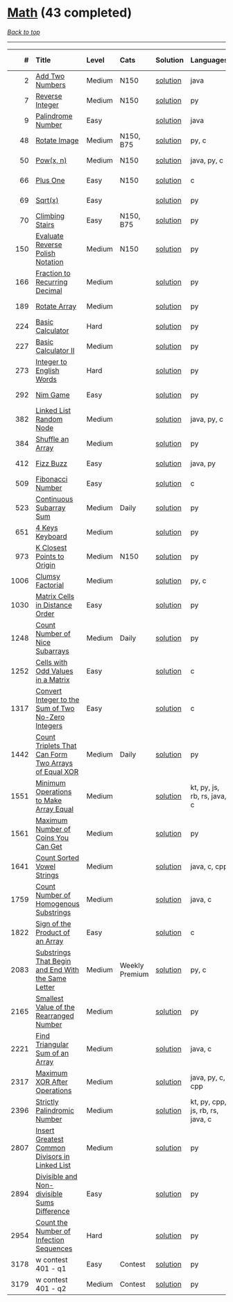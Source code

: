 # [Math](<https://leetcode.com/tag/Math/>) (43 completed)

*[Back to top](<../../README.md>)*

------

|    # | Title                                                                                                                                        | Level   | Cats           | Solution                                                                        | Languages                        | Date Complete   |
|-----:|:---------------------------------------------------------------------------------------------------------------------------------------------|:--------|:---------------|:--------------------------------------------------------------------------------|:---------------------------------|:----------------|
|    2 | [Add Two Numbers](<https://leetcode.com/problems/add-two-numbers>)                                                                           | Medium  | N150           | [solution](<../_2. Add Two Numbers.md>)                                         | java                             | May 22, 2024    |
|    7 | [Reverse Integer](<https://leetcode.com/problems/reverse-integer>)                                                                           | Medium  | N150           | [solution](<../_7. Reverse Integer.md>)                                         | py                               | May 29, 2024    |
|    9 | [Palindrome Number](<https://leetcode.com/problems/palindrome-number>)                                                                       | Easy    |                | [solution](<../_9. Palindrome Number.md>)                                       | java                             | May 22, 2024    |
|   48 | [Rotate Image](<https://leetcode.com/problems/rotate-image>)                                                                                 | Medium  | N150, B75      | [solution](<../_48. Rotate Image.md>)                                           | py, c                            | Jun 14, 2024    |
|   50 | [Pow(x, n)](<https://leetcode.com/problems/powx-n>)                                                                                          | Medium  | N150           | [solution](<../_50. Pow(x, n).md>)                                              | java, py, c                      | Jun 22, 2024    |
|   66 | [Plus One](<https://leetcode.com/problems/plus-one>)                                                                                         | Easy    | N150           | [solution](<../_66. Plus One.md>)                                               | c                                | Jun 03, 2024    |
|   69 | [Sqrt(x)](<https://leetcode.com/problems/sqrtx>)                                                                                             | Easy    |                | [solution](<../_69. Sqrt(x).md>)                                                | py                               | Jun 07, 2024    |
|   70 | [Climbing Stairs](<https://leetcode.com/problems/climbing-stairs>)                                                                           | Easy    | N150, B75      | [solution](<../_70. Climbing Stairs.md>)                                        | py                               | May 22, 2024    |
|  150 | [Evaluate Reverse Polish Notation](<https://leetcode.com/problems/evaluate-reverse-polish-notation>)                                         | Medium  | N150           | [solution](<../_150. Evaluate Reverse Polish Notation.md>)                      | py                               | Jun 10, 2024    |
|  166 | [Fraction to Recurring Decimal](<https://leetcode.com/problems/fraction-to-recurring-decimal>)                                               | Medium  |                | [solution](<../_166. Fraction to Recurring Decimal.md>)                         | py                               | May 31, 2024    |
|  189 | [Rotate Array](<https://leetcode.com/problems/rotate-array>)                                                                                 | Medium  |                | [solution](<../_189. Rotate Array.md>)                                          | py                               | Jun 02, 2024    |
|  224 | [Basic Calculator](<https://leetcode.com/problems/basic-calculator>)                                                                         | Hard    |                | [solution](<../_224. Basic Calculator.md>)                                      | py                               | Jun 10, 2024    |
|  227 | [Basic Calculator II](<https://leetcode.com/problems/basic-calculator-ii>)                                                                   | Medium  |                | [solution](<../_227. Basic Calculator II.md>)                                   | py                               | Jun 10, 2024    |
|  273 | [Integer to English Words](<https://leetcode.com/problems/integer-to-english-words>)                                                         | Hard    |                | [solution](<../_273. Integer to English Words.md>)                              | py                               | Jun 10, 2024    |
|  292 | [Nim Game](<https://leetcode.com/problems/nim-game>)                                                                                         | Easy    |                | [solution](<../_292. Nim Game.md>)                                              | py                               | May 23, 2024    |
|  382 | [Linked List Random Node](<https://leetcode.com/problems/linked-list-random-node>)                                                           | Medium  |                | [solution](<../_382. Linked List Random Node.md>)                               | java, py, c                      | Jun 21, 2024    |
|  384 | [Shuffle an Array](<https://leetcode.com/problems/shuffle-an-array>)                                                                         | Medium  |                | [solution](<../_384. Shuffle an Array.md>)                                      | py                               | Jun 28, 2024    |
|  412 | [Fizz Buzz](<https://leetcode.com/problems/fizz-buzz>)                                                                                       | Easy    |                | [solution](<../_412. Fizz Buzz.md>)                                             | java, py                         | Jun 02, 2024    |
|  509 | [Fibonacci Number](<https://leetcode.com/problems/fibonacci-number>)                                                                         | Easy    |                | [solution](<../_509. Fibonacci Number.md>)                                      | c                                | Jun 16, 2024    |
|  523 | [Continuous Subarray Sum](<https://leetcode.com/problems/continuous-subarray-sum>)                                                           | Medium  | Daily          | [solution](<../_523. Continuous Subarray Sum.md>)                               | py                               | Jun 08, 2024    |
|  651 | [4 Keys Keyboard](<https://leetcode.com/problems/4-keys-keyboard>)                                                                           | Medium  |                | [solution](<../_651. 4 Keys Keyboard.md>)                                       | py                               | May 29, 2024    |
|  973 | [K Closest Points to Origin](<https://leetcode.com/problems/k-closest-points-to-origin>)                                                     | Medium  | N150           | [solution](<../_973. K Closest Points to Origin.md>)                            | py                               | Jun 29, 2024    |
| 1006 | [Clumsy Factorial](<https://leetcode.com/problems/clumsy-factorial>)                                                                         | Medium  |                | [solution](<../_1006. Clumsy Factorial.md>)                                     | py, c                            | Jun 11, 2024    |
| 1030 | [Matrix Cells in Distance Order](<https://leetcode.com/problems/matrix-cells-in-distance-order>)                                             | Easy    |                | [solution](<../_1030. Matrix Cells in Distance Order.md>)                       | py                               | Jun 03, 2024    |
| 1248 | [Count Number of Nice Subarrays](<https://leetcode.com/problems/count-number-of-nice-subarrays>)                                             | Medium  | Daily          | [solution](<../_1248. Count Number of Nice Subarrays.md>)                       | py                               | Jun 21, 2024    |
| 1252 | [Cells with Odd Values in a Matrix](<https://leetcode.com/problems/cells-with-odd-values-in-a-matrix>)                                       | Easy    |                | [solution](<../_1252. Cells with Odd Values in a Matrix.md>)                    | c                                | Jun 04, 2024    |
| 1317 | [Convert Integer to the Sum of Two No-Zero Integers](<https://leetcode.com/problems/convert-integer-to-the-sum-of-two-no-zero-integers>)     | Easy    |                | [solution](<../_1317. Convert Integer to the Sum of Two No-Zero Integers.md>)   | c                                | Jun 04, 2024    |
| 1442 | [Count Triplets That Can Form Two Arrays of Equal XOR](<https://leetcode.com/problems/count-triplets-that-can-form-two-arrays-of-equal-xor>) | Medium  | Daily          | [solution](<../_1442. Count Triplets That Can Form Two Arrays of Equal XOR.md>) | py                               | May 29, 2024    |
| 1551 | [Minimum Operations to Make Array Equal](<https://leetcode.com/problems/minimum-operations-to-make-array-equal>)                             | Medium  |                | [solution](<../_1551. Minimum Operations to Make Array Equal.md>)               | kt, py, js, rb, rs, java, c      | Jun 12, 2024    |
| 1561 | [Maximum Number of Coins You Can Get](<https://leetcode.com/problems/maximum-number-of-coins-you-can-get>)                                   | Medium  |                | [solution](<../_1561. Maximum Number of Coins You Can Get.md>)                  | py                               | Jun 23, 2024    |
| 1641 | [Count Sorted Vowel Strings](<https://leetcode.com/problems/count-sorted-vowel-strings>)                                                     | Medium  |                | [solution](<../_1641. Count Sorted Vowel Strings.md>)                           | java, c, cpp                     | Jun 24, 2024    |
| 1759 | [Count Number of Homogenous Substrings](<https://leetcode.com/problems/count-number-of-homogenous-substrings>)                               | Medium  |                | [solution](<../_1759. Count Number of Homogenous Substrings.md>)                | java, c                          | Jun 10, 2024    |
| 1822 | [Sign of the Product of an Array](<https://leetcode.com/problems/sign-of-the-product-of-an-array>)                                           | Easy    |                | [solution](<../_1822. Sign of the Product of an Array.md>)                      | c                                | Jun 06, 2024    |
| 2083 | [Substrings That Begin and End With the Same Letter](<https://leetcode.com/problems/substrings-that-begin-and-end-with-the-same-letter>)     | Medium  | Weekly Premium | [solution](<../_2083. Substrings That Begin and End With the Same Letter.md>)   | py, c                            | Jun 10, 2024    |
| 2165 | [Smallest Value of the Rearranged Number](<https://leetcode.com/problems/smallest-value-of-the-rearranged-number>)                           | Medium  |                | [solution](<../_2165. Smallest Value of the Rearranged Number.md>)              | py                               | Jun 30, 2024    |
| 2221 | [Find Triangular Sum of an Array](<https://leetcode.com/problems/find-triangular-sum-of-an-array>)                                           | Medium  |                | [solution](<../_2221. Find Triangular Sum of an Array.md>)                      | java, c                          | Jun 26, 2024    |
| 2317 | [Maximum XOR After Operations ](<https://leetcode.com/problems/maximum-xor-after-operations>)                                                | Medium  |                | [solution](<../_2317. Maximum XOR After Operations .md>)                        | java, py, c, cpp                 | Jun 24, 2024    |
| 2396 | [Strictly Palindromic Number](<https://leetcode.com/problems/strictly-palindromic-number>)                                                   | Medium  |                | [solution](<../_2396. Strictly Palindromic Number.md>)                          | kt, py, cpp, js, rb, rs, java, c | Jun 09, 2024    |
| 2807 | [Insert Greatest Common Divisors in Linked List](<https://leetcode.com/problems/insert-greatest-common-divisors-in-linked-list>)             | Medium  |                | [solution](<../_2807. Insert Greatest Common Divisors in Linked List.md>)       | py                               | Jun 12, 2024    |
| 2894 | [Divisible and Non-divisible Sums Difference](<https://leetcode.com/problems/divisible-and-non-divisible-sums-difference>)                   | Easy    |                | [solution](<../_2894. Divisible and Non-divisible Sums Difference.md>)          | py                               | May 22, 2024    |
| 2954 | [Count the Number of Infection Sequences](<https://leetcode.com/problems/count-the-number-of-infection-sequences>)                           | Hard    |                | [solution](<../_2954. Count the Number of Infection Sequences.md>)              | py                               | Jun 26, 2024    |
| 3178 | w contest 401 - q1                                                                                                                           | Easy    | Contest        | [solution](<../_3178. w contest 401 - q.md>)                                    | py                               | Jun 08, 2024    |
| 3179 | w contest 401 - q2                                                                                                                           | Medium  | Contest        | [solution](<../_3179. w contest 401 - q.md>)                                    | py                               | Jun 08, 2024    |